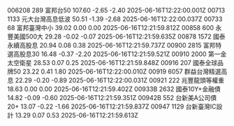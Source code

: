 006208	289	富邦台50	107.60	-2.65	-2.40	2025-06-16T12:22:00.001Z
00713	1133	元大台灣高息低波	50.51	-1.39	-2.68	2025-06-16T12:22:00.037Z
00733	68	富邦臺灣中小	39.02	0.00	0.00	2025-06-16T12:21:59.812Z
00858	600	永豐美國500大	29.28	-0.02	-0.07	2025-06-16T12:21:59.635Z
00878	1572	國泰永續高股息	20.94	0.08	0.38	2025-06-16T12:21:59.737Z
00900	2815	富邦特選高股息30	16.48	-0.37	-2.20	2025-06-16T12:21:59.521Z
00910	2000	第一金太空衛星	28.53	0.07	0.25	2025-06-16T12:21:59.848Z
00916	207	國泰全球品牌50	23.22	0.41	1.80	2025-06-16T12:22:00.010Z
00919	6057	群益台灣精選高息	22.29	-0.20	-0.89	2025-06-16T12:22:00.031Z
00921	222	兆豐龍頭等權重	18.63	0.00	0.00	2025-06-16T12:21:59.402Z
00933B	2632	國泰10Y+金融債	14.82	-0.09	-0.60	2025-06-16T12:21:59.351Z
00942B	552	台新美A公司債20+	13.07	-0.22	-1.66	2025-06-16T12:21:59.837Z
00947	1129	台新臺灣IC設計	13.29	0.07	0.53	2025-06-16T12:21:59.613Z